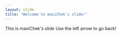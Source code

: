 ```yaml
---
layout: slide
title: "Welcome to maxiChek's slide!"
---
```

This is maxiChek's slide
Use the left arrow to go back!